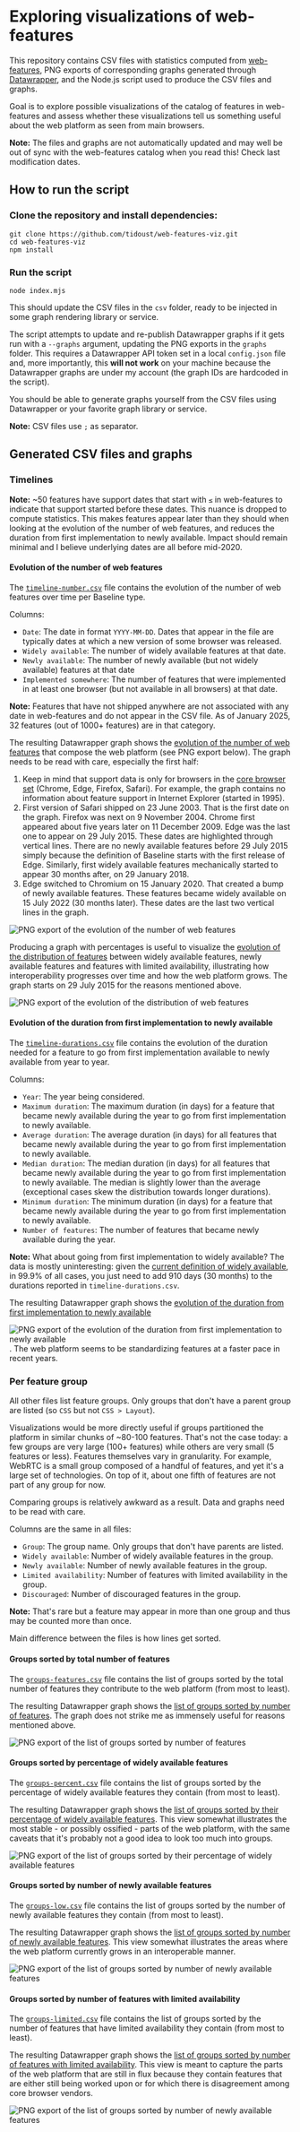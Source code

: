 # Exploring visualizations of web-features

This repository contains CSV files with statistics computed from [web-features](https://github.com/web-platform-dx/web-features), PNG exports of corresponding graphs generated through [Datawrapper](https://www.datawrapper.de/), and the Node.js script used to produce the CSV files and graphs.

Goal is to explore possible visualizations of the catalog of features in web-features and assess whether these visualizations tell us something useful about the web platform as seen from main browsers.

**Note:** The files and graphs are not automatically updated and may well be out of sync with the web-features catalog when you read this! Check last modification dates.


## How to run the script

### Clone the repository and install dependencies:

```
git clone https://github.com/tidoust/web-features-viz.git
cd web-features-viz
npm install
```

### Run the script

```
node index.mjs
```

This should update the CSV files in the `csv` folder, ready to be injected in some graph rendering library or service.

The script attempts to update and re-publish Datawrapper graphs if it gets run with a `--graphs` argument, updating the PNG exports in the `graphs` folder. This requires a Datawrapper API token set in a local `config.json` file and, more importantly, this **will not work** on your machine because the Datawrapper graphs are under my account (the graph IDs are hardcoded in the script).

You should be able to generate graphs yourself from the CSV files using Datawrapper or your favorite graph library or service.

**Note:** CSV files use `;` as separator.

## Generated CSV files and graphs

### Timelines

**Note:** ~50 features have support dates that start with `≤` in web-features to indicate that support started before these dates. This nuance is dropped to compute statistics. This makes features appear later than they should when looking at the evolution of the number of web features, and reduces the duration from first implementation to newly available. Impact should remain minimal and I believe underlying dates are all before mid-2020.

#### Evolution of the number of web features

The [`timeline-number.csv`](csv/timeline-number.csv) file contains the evolution of the number of web features over time per Baseline type.

Columns:
- `Date`: The date in format `YYYY-MM-DD`. Dates that appear in the file are typically dates at which a new version of some browser was released.
- `Widely available`: The number of widely available features at that date.
- `Newly available`: The number of newly available (but not widely available) features at that date
- `Implemented somewhere`: The number of features that were implemented in at least one browser (but not available in all browsers) at that date.

**Note:** Features that have not shipped anywhere are not associated with any date in web-features and do not appear in the CSV file. As of January 2025, 32 features (out of 1000+ features) are in that category.

The resulting Datawrapper graph shows the [evolution of the number of web features](https://datawrapper.dwcdn.net/iIjGw/1/) that compose the web platform (see PNG export below). The graph needs to be read with care, especially the first half:

1. Keep in mind that support data is only for browsers in the [core browser set](https://github.com/web-platform-dx/web-features/blob/main/docs/baseline.md#core-browser-set) (Chrome, Edge, Firefox, Safari). For example, the graph contains no information about feature support in Internet Explorer (started in 1995).
2. First version of Safari shipped on 23 June 2003. That is the first date on the graph. Firefox was next on 9 November 2004. Chrome first appeared about five years later on 11 December 2009. Edge was the last one to appear on 29 July 2015. These dates are highlighted through vertical lines. There are no newly available features before 29 July 2015 simply because the definition of Baseline starts with the first release of Edge. Similarly, first widely available features mechanically started to appear 30 months after, on 29 January 2018.
2. Edge switched to Chromium on 15 January 2020. That created a bump of newly available features. These features became widely available on 15 July 2022 (30 months later). These dates are the last two vertical lines in the graph.

![PNG export of the evolution of the number of web features](graphs/timeline-number.png)

Producing a graph with percentages is useful to visualize the [evolution of the distribution of features](https://datawrapper.dwcdn.net/8UXj2/2/) between widely available features, newly available features and features with limited availability, illustrating how interoperability progresses over time and how the web platform grows. The graph starts on 29 July 2015 for the reasons mentioned above.

![PNG export of the evolution of the distribution of web features](graphs/timeline-percent.png) 

#### Evolution of the duration from first implementation to newly available

The [`timeline-durations.csv`](csv/timeline-durations.csv) file contains the evolution of the duration needed for a feature to go from first implementation available to newly available from year to year.

Columns:
- `Year`: The year being considered.
- `Maximum duration`: The maximum duration (in days) for a feature that became newly available during the year to go from first implementation to newly available.
- `Average duration`: The average duration (in days) for all features that became newly available during the year to go from first implementation to newly available.
- `Median duration`: The median duration (in days) for all features that became newly available during the year to go from first implementation to newly available. The median is slightly lower than the average (exceptional cases skew the distribution towards longer durations).
- `Minimum duration`: The minimum duration (in days) for a feature that became newly available during the year to go from first implementation to newly available.
- `Number of features`: The number of features that became newly available during the year.

**Note:** What about going from first implementation to widely available? The data is mostly uninteresting: given the [current definition of widely available](https://github.com/web-platform-dx/web-features/blob/main/docs/baseline.md#wider-support-high-status), in 99.9% of all cases, you just need to add 910 days (30 months) to the durations reported in `timeline-durations.csv`.

The resulting Datawrapper graph shows the [evolution of the duration from first implementation to newly available](https://datawrapper.dwcdn.net/NSz5R/2/)

![PNG export of the evolution of the duration from first implementation to newly available](graphs/timeline-durations.png). The web platform seems to be standardizing features at a faster pace in recent years.

### Per feature group

All other files list feature groups. Only groups that don't have a parent group are listed (so `CSS` but not `CSS > Layout`).

Visualizations would be more directly useful if groups partitioned the platform in similar chunks of ~80-100 features. That's not the case today: a few groups are very large (100+ features) while others are very small (5 features or less). Features themselves vary in granularity. For example, WebRTC is a small group composed of a handful of features, and yet it's a large set of technologies. On top of it, about one fifth of features are not part of any group for now.

Comparing groups is relatively awkward as a result. Data and graphs need to be read with care.

Columns are the same in all files:
- `Group`: The group name. Only groups that don't have parents are listed.
- `Widely available`: Number of widely available features in the group.
- `Newly available`: Number of newly available features in the group.
- `Limited availability`: Number of features with limited availability in the group.
- `Discouraged`: Number of discouraged features in the group.

**Note:** That's rare but a feature may appear in more than one group and thus may be counted more than once.

Main difference between the files is how lines get sorted.

#### Groups sorted by total number of features

The [`groups-features.csv`](csv/groups-features.csv) file contains the list of groups sorted by the total number of features they contribute to the web platform (from most to least).

The resulting Datawrapper graph shows the [list of groups sorted by number of features](https://datawrapper.dwcdn.net/JRT5t/2/). The graph does not strike me as immensely useful for reasons mentioned above.

![PNG export of the list of groups sorted by number of features](graphs/groups-features.png)

#### Groups sorted by percentage of widely available features

The [`groups-percent.csv`](csv/groups-percent.csv) file contains the list of groups sorted by the percentage of widely available features they contain (from most to least).

The resulting Datawrapper graph shows the [list of groups sorted by their percentage of widely available features](https://datawrapper.dwcdn.net/IPoM6/2/). This view somewhat illustrates the most stable - or possibly ossified - parts of the web platform, with the same caveats that it's probably not a good idea to look too much into groups.

![PNG export of the list of groups sorted by their percentage of widely available features](graphs/groups-percent.png)

#### Groups sorted by number of newly available features

The [`groups-low.csv`](csv/groups-low.csv) file contains the list of groups sorted by the number of newly available features they contain (from most to least).

The resulting Datawrapper graph shows the [list of groups sorted by number of newly available features](https://datawrapper.dwcdn.net/vTw7q/2/). This view somewhat illustrates the areas where the web platform currently grows in an interoperable manner.

![PNG export of the list of groups sorted by number of newly available features](graphs/groups-low.png)

#### Groups sorted by number of features with limited availability

The [`groups-limited.csv`](csv/groups-limited.csv) file contains the list of groups sorted by the number of features that have limited availability they contain (from most to least).

The resulting Datawrapper graph shows the [list of groups sorted by number of features with limited availability](https://datawrapper.dwcdn.net/O00YF/2/). This view is meant to capture the parts of the web platform that are still in flux because they contain features that are either still being worked upon or for which there is disagreement among core browser vendors.

![PNG export of the list of groups sorted by number of newly available features](graphs/groups-limited.png)

